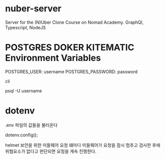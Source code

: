 # nuber-server

Server for the (N)Uber Clone Course on Nomad Academy. GraphQl, Typescript, NodeJS

# POSTGRES DOKER KITEMATIC Environment Variables

POSTGRES_USER: username
POSTGRES_PASSWORD: password

cli

psql -U username

# dotenv

.env 파일의 값들을 불러온다

dotenv.config();

helmet 보안을 위한 미들웨어 요청 떄마다 미들웨어가 요청을 잠시 멈추고 검사한 후에 위협요소가 없다고 판단되면 요청을 계속 진행한다.
